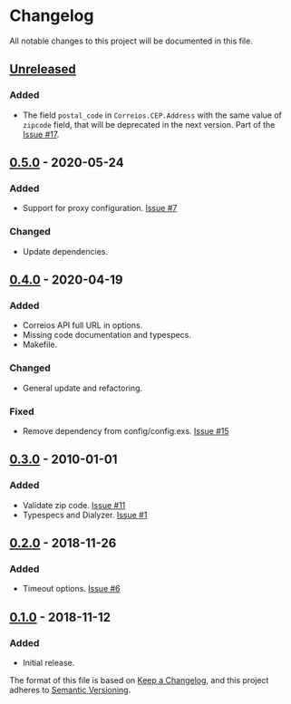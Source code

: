 # Changelog
All notable changes to this project will be documented in this file.

## [Unreleased]
### Added
- The field `postal_code` in `Correios.CEP.Address` with the same value of
`zipcode` field, that will be deprecated in the next version. Part of the
[Issue #17](https://github.com/prodis/correios-cep-elixir/issues/17).

## [0.5.0] - 2020-05-24
### Added
- Support for proxy configuration. [Issue #7](https://github.com/prodis/correios-cep-elixir/issues/7)

### Changed
- Update dependencies.

## [0.4.0] - 2020-04-19
### Added
- Correios API full URL in options.
- Missing code documentation and typespecs.
- Makefile.

### Changed
- General update and refactoring.

### Fixed
- Remove dependency from config/config.exs. [Issue #15](https://github.com/prodis/correios-cep-elixir/issues/15)

## [0.3.0] - 2010-01-01
### Added
- Validate zip code. [Issue #11](https://github.com/prodis/correios-cep-elixir/issues/11)
- Typespecs and Dialyzer. [Issue #1](https://github.com/prodis/correios-cep-elixir/issues/1)

## [0.2.0] - 2018-11-26
### Added
- Timeout options. [Issue #6](https://github.com/prodis/correios-cep-elixir/issues/6)

## [0.1.0] - 2018-11-12
### Added
- Initial release.

[Unreleased]: https://github.com/prodis/correios-cep-elixir/compare/0.5.0...master
[0.5.0]: https://github.com/prodis/correios-cep-elixir/compare/0.4.0...0.5.0
[0.4.0]: https://github.com/prodis/correios-cep-elixir/compare/v0.3.0...0.4.0
[0.3.0]: https://github.com/prodis/correios-cep-elixir/compare/v0.2.0...v0.3.0
[0.2.0]: https://github.com/prodis/correios-cep-elixir/compare/v0.1.0...v0.2.0
[0.1.0]: https://github.com/prodis/correios-cep-elixir/compare/69f7fa4...v0.1.0

The format of this file is based on [Keep a Changelog](https://keepachangelog.com/en/1.0.0/), and
this project adheres to [Semantic Versioning](https://semver.org/spec/v2.0.0.html).
